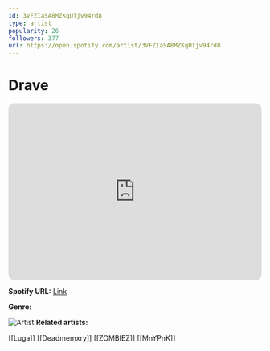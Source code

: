 ```yaml
---
id: 3VFZIaSA8MZKqUTjv94rd8
type: artist
popularity: 26
followers: 377
url: https://open.spotify.com/artist/3VFZIaSA8MZKqUTjv94rd8
---
```

# Drave

<iframe style="border-radius:12px" src="https://open.spotify.com/embed/artist/3VFZIaSA8MZKqUTjv94rd8" width="100%" height="352" frameBorder="0" allowfullscreen="" allow="autoplay; clipboard-write; encrypted-media; fullscreen; picture-in-picture" loading="lazy"></iframe>

**Spotify URL:** [Link](https://open.spotify.com/artist/3VFZIaSA8MZKqUTjv94rd8)

**Genre:** 

![Artist](https://i.scdn.co/image/ab6761610000e5ebbd2cc2b32cc4ab45e7007417)
**Related artists:**

[[Luga]]
[[Deadmemxry]]
[[ZOMBIEZ]]
[[MnYPnK]]
